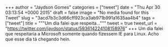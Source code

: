 
+++
author = "Jaydson Gomes"
categories = ["tweet"]
date = "Thu Apr 30 03:13:54 +0000 2015"
draft = false
image = "No media found for this Tweet"
slug = "3acd7b3c3d66cff923ca3ab971b991a1635aa4b4"
tags = ["tweet"]
title = """Um dia falei que respeita..."""
tweet = true
tweet_url = "https://twitter.com/jaydson/status/593614224108158976"
+++
Um dia falei que respeitaria a Microsoft somente quando fizessem IE para Linux. Acho que esse dia tá chegando hein.
